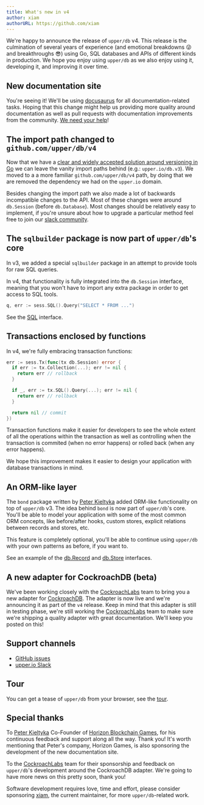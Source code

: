 ```yaml
---
title: What's new in v4
author: xiam
authorURL: https://github.com/xiam
---
```


We're happy to announce the release of `upper/db` v4. This release is the
culmination of several years of experience (and emotional breakdowns 😜 and
breakthroughs 😎) using Go, SQL databases and APIs of different kinds in
production. We hope you enjoy using `upper/db` as we also enjoy using it,
developing it, and improving it over time.

## New documentation site

You're seeing it! We'll be using [docusaurus](https://docusaurus.io/) for all
documentation-related tasks. Hoping that this change might help us providing
more quality around documentation as well as pull requests with documentation
improvements from the community. [We need your
help](https://github.com/upper/upper.io)!

## The import path changed to `github.com/upper/db/v4`

Now that we have a [clear and widely accepted solution around versioning in
Go](https://blog.golang.org/using-go-modules) we can leave the vanity import
paths behind (e.g.: `upper.io/db.v3`). We moved to a a more familiar
`github.com/upper/db/v4` path, by doing that we are removed the dependency we
had on the `upper.io` domain.

Besides changing the import path we also made a lot of backwards incompatible
changes to the API. Most of these changes were around `db.Session` (before
`db.Database`). Most changes should be relatively easy to implement, if you're
unsure about how to upgrade a particular method feel free to join our [slack
community](http://upper-io.slack.com/).

## The `sqlbuilder` package is now part of `upper/db`'s core

In v3, we added a special `sqlbuilder` package in an attempt to provide tools
for raw SQL queries.

In v4, that functionality is fully integrated into the `db.Session` interface,
meaning that you won't have to import any extra package in order to get access
to SQL tools.

```go
q, err := sess.SQL().Query("SELECT * FROM ...")
```

See the [SQL](https://pkg.go.dev/github.com/upper/db/v4?tab=doc#SQL) interface.

## Transactions enclosed by functions

In v4, we're fully embracing transaction functions:

```go
err := sess.Tx(func(tx db.Session) error {
  if err := tx.Collection(...); err != nil {
    return err // rollback
  }

  if _, err := tx.SQL().Query(...); err != nil {
    return err // rollback
  }

  return nil // commit
})
```

Transaction functions make it easier for developers to see the whole extent of
all the operations within the transaction as well as controlling when the
transaction is commited (when no error happens) or rolled back (when any error
happens).

We hope this improvement makes it easier to design your application with
database transactions in mind.

## An ORM-like layer

The `bond` package written by [Peter Kieltyka](https://github.com/pkieltyka)
added ORM-like functionality on top of `upper/db` v3. The idea behind `bond` is
now part of `upper/db`'s core. You'll be able to model your application with
some of the most common ORM concepts, like before/after hooks, custom stores,
explicit relations between records and stores, etc.

This feature is completely optional, you'll be able to continue using
`upper/db` with your own patterns as before, if you want to.

See an example of the [db.Record](https://tour.upper.io/records/01) and
[db.Store](https://tour.upper.io/records/02) interfaces.

## A new adapter for CockroachDB (beta)

We've been working closely with the
[CockroachLabs](https://www.cockroachlabs.com/) team to bring you a new adapter
for [CockroachDB](https://www.cockroachlabs.com/product/). The adapter is now
live and we're announcing it as part of the `v4` release. Keep in mind that
this adapter is still in testing phase, we're still working the
[CockroachLabs](https://www.cockroachlabs.com/) team to make sure we're
shipping a quality adapter with great documentation. We'll keep you posted on
this!

## Support channels

* [GitHub issues](https://github.com/upper/db/issues)
* [upper.io Slack](http://upper-io.slack.com/)

## Tour

You can get a tease of `upper/db` from your browser, see the
[tour](https://tour.upper.io/welcome/01).

## Special thanks

To [Peter Kieltyka](https://github.com/pkieltyka) Co-Founder of [Horizon
Blockchain Games](https://horizon.io/), for his continuous feedback and support
along all the way. Thank you! It's worth mentioning that Peter's company,
Horizon Games, is also sponsoring the development of the new documentation
site.

To the [CockroachLabs](https://www.cockroachlabs.com/) team for their
sponsorship and feedback on `upper/db`'s development around the CockroachDB
adapter. We're going to have more news on this pretty soon, thank you!

Software development requires love, time and effort, please consider sponsoring
[xiam](https://github.com/sponsors/xiam), the current maintainer, for more
`upper/db`-related work.
